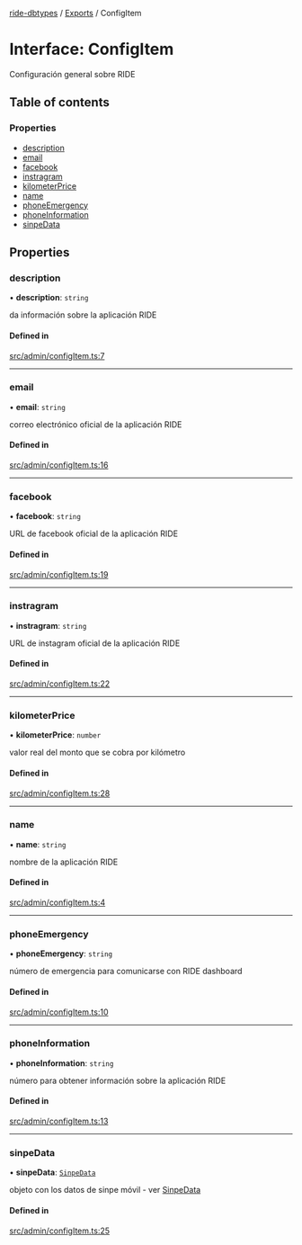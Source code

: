 [ride-dbtypes](../README.md) / [Exports](../modules.md) / ConfigItem

# Interface: ConfigItem

Configuración general sobre RIDE

## Table of contents

### Properties

- [description](ConfigItem.md#description)
- [email](ConfigItem.md#email)
- [facebook](ConfigItem.md#facebook)
- [instragram](ConfigItem.md#instragram)
- [kilometerPrice](ConfigItem.md#kilometerprice)
- [name](ConfigItem.md#name)
- [phoneEmergency](ConfigItem.md#phoneemergency)
- [phoneInformation](ConfigItem.md#phoneinformation)
- [sinpeData](ConfigItem.md#sinpedata)

## Properties

### description

• **description**: `string`

da información sobre la aplicación RIDE

#### Defined in

[src/admin/configItem.ts:7](https://github.com/gatitolabs/ride-dbtypes/blob/9baa126/src/admin/configItem.ts#L7)

___

### email

• **email**: `string`

correo electrónico oficial de la aplicación RIDE

#### Defined in

[src/admin/configItem.ts:16](https://github.com/gatitolabs/ride-dbtypes/blob/9baa126/src/admin/configItem.ts#L16)

___

### facebook

• **facebook**: `string`

URL de facebook oficial de la aplicación RIDE

#### Defined in

[src/admin/configItem.ts:19](https://github.com/gatitolabs/ride-dbtypes/blob/9baa126/src/admin/configItem.ts#L19)

___

### instragram

• **instragram**: `string`

URL de instagram oficial de la aplicación RIDE

#### Defined in

[src/admin/configItem.ts:22](https://github.com/gatitolabs/ride-dbtypes/blob/9baa126/src/admin/configItem.ts#L22)

___

### kilometerPrice

• **kilometerPrice**: `number`

valor real del monto que se cobra por kilómetro

#### Defined in

[src/admin/configItem.ts:28](https://github.com/gatitolabs/ride-dbtypes/blob/9baa126/src/admin/configItem.ts#L28)

___

### name

• **name**: `string`

nombre de la aplicación RIDE

#### Defined in

[src/admin/configItem.ts:4](https://github.com/gatitolabs/ride-dbtypes/blob/9baa126/src/admin/configItem.ts#L4)

___

### phoneEmergency

• **phoneEmergency**: `string`

número de emergencia para comunicarse con RIDE dashboard

#### Defined in

[src/admin/configItem.ts:10](https://github.com/gatitolabs/ride-dbtypes/blob/9baa126/src/admin/configItem.ts#L10)

___

### phoneInformation

• **phoneInformation**: `string`

número para obtener información sobre la aplicación RIDE

#### Defined in

[src/admin/configItem.ts:13](https://github.com/gatitolabs/ride-dbtypes/blob/9baa126/src/admin/configItem.ts#L13)

___

### sinpeData

• **sinpeData**: [`SinpeData`](SinpeData.md)

objeto con los datos de sinpe móvil - ver [SinpeData](SinpeData.md)

#### Defined in

[src/admin/configItem.ts:25](https://github.com/gatitolabs/ride-dbtypes/blob/9baa126/src/admin/configItem.ts#L25)
